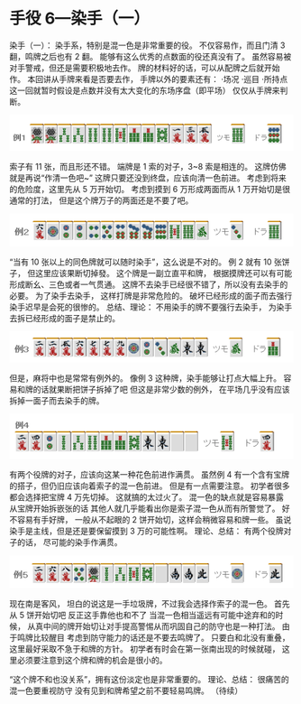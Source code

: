 # 手役 6—染手（一）

染手（一）：   染手系，特别是混一色是非常重要的役。 不仅容易作，而且门清 3 翻，鸣牌之后也有 2 翻。 能够有这么优秀的点数面的役还真没有了。 虽然容易被对手警戒，但还是需要积极地去作。 牌的材料好的话，可以从配牌之后就开始作。  本回讲从手牌来看是否要去作， 手牌以外的要素还有：  ·场况 ·巡目 ·所持点  这一回就暂时假设是点数并没有太大变化的东场序盘（即平场） 仅仅从手牌来判断。

![image](./output/image_page106_11.png)

索子有 11 张，而且形还不错。 端牌是 1 索的对子，3~8 索是相连的。 这牌仿佛就是再说“作清一色吧~” 这牌只要还没到终盘，应该向清一色前进。  考虑到将来的危险度，这里先从 5 万开始切。 考虑到摸到 6 万形成两面而从 1 万开始切是很通常的打法， 但是这个牌万子的两面还是不要了吧。

![image](./output/image_page107_7.png)

 “当有 10 张以上的同色牌就可以随时染手”，这么说是不对的。 例 2 就有 10 张饼子， 但这里应该果断切掉發。  这个牌是一副立直平和牌， 根据摸牌还可以有可能形成断幺、三色或者一气贯通。 这牌不去染手已经很不错了，所以没有去染手的必要。  为了染手去染手， 这样打牌是非常危险的。 破坏已经形成的面子而去强行染手迟早是会死的很惨的。  总结、理论： 不用染手的牌不要强行去染手， 为染手去拆已经形成的面子是禁止的。

![image](./output/image_page107_8.png)

 但是，麻将中也是常常有例外的。 像例 3 这种牌，染手能够让打点大幅上升。 容易和牌的话就果断把饼子拆掉了吧 但这是非常少数的例外， 在平场几乎没有应该拆掉一面子而去染手的牌。

![image](./output/image_page108_6.png)

 有两个役牌的对子，应该向这某一种花色前进作满贯。 虽然例 4 有一个含有宝牌的搭子，但仍旧应该向着索子的混一色前进。  但是有一点需要注意。 初学者很多都会选择把宝牌 4 万先切掉。 这就搞的太过火了。  混一色的缺点就是容易暴露 从宝牌开始拆嵌张的话 其他人就几乎能看出你是索子混一色从而有所警觉了。  好不容易有手好牌， 一般从不起眼的 2 饼开始切，这样会稍微容易和牌一些。 虽说染手是主线，但是还是要保留摸到 3 万的可能性啊。  理论、总结： 有两个役牌对子的话， 尽可能的染手作满贯。

![image](./output/image_page108_7.png)

 现在南是客风， 坦白的说这是一手垃圾牌，不过我会选择作索子的混一色。 首先从 5 饼开始切吧 反正这手靠他也和不了  当混一色相当遥远有可能中途弃和的时候， 从真中间的牌开始切让对手提高警惕从而巩固自己的防守也是一种打法。  由于鸣牌比较醒目 考虑到防守能力的话还是不要去鸣牌了。  只要白和北没有重叠，这里最好采取不急于和牌的方针。 初学者有时会在第一张南出现的时候就碰， 这里必须要注意到这个牌和牌的机会是很小的。

 “这个牌不和也没关系”，拥有这份淡定也是非常重要的。  理论、总结： 很痛苦的混一色要重视防守 没有见到和牌希望之前不要轻易鸣牌。   （待续）